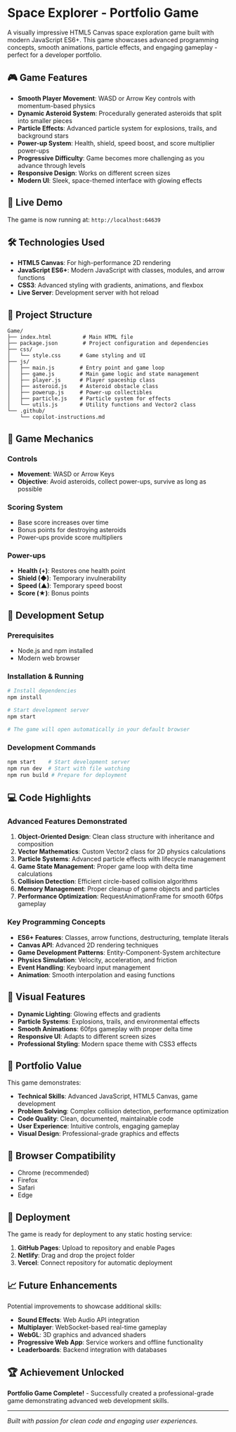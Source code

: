 # Space Explorer - Portfolio Game

A visually impressive HTML5 Canvas space exploration game built with modern JavaScript ES6+. This game showcases advanced programming concepts, smooth animations, particle effects, and engaging gameplay - perfect for a developer portfolio.

## 🎮 Game Features

- **Smooth Player Movement**: WASD or Arrow Key controls with momentum-based physics
- **Dynamic Asteroid System**: Procedurally generated asteroids that split into smaller pieces
- **Particle Effects**: Advanced particle system for explosions, trails, and background stars
- **Power-up System**: Health, shield, speed boost, and score multiplier power-ups
- **Progressive Difficulty**: Game becomes more challenging as you advance through levels
- **Responsive Design**: Works on different screen sizes
- **Modern UI**: Sleek, space-themed interface with glowing effects

## 🚀 Live Demo

The game is now running at: `http://localhost:64639`

## 🛠️ Technologies Used

- **HTML5 Canvas**: For high-performance 2D rendering
- **JavaScript ES6+**: Modern JavaScript with classes, modules, and arrow functions
- **CSS3**: Advanced styling with gradients, animations, and flexbox
- **Live Server**: Development server with hot reload

## 📁 Project Structure

```
Game/
├── index.html          # Main HTML file
├── package.json        # Project configuration and dependencies
├── css/
│   └── style.css      # Game styling and UI
├── js/
│   ├── main.js        # Entry point and game loop
│   ├── game.js        # Main game logic and state management
│   ├── player.js      # Player spaceship class
│   ├── asteroid.js    # Asteroid obstacle class
│   ├── powerup.js     # Power-up collectibles
│   ├── particle.js    # Particle system for effects
│   └── utils.js       # Utility functions and Vector2 class
└── .github/
    └── copilot-instructions.md
```

## 🎯 Game Mechanics

### Controls
- **Movement**: WASD or Arrow Keys
- **Objective**: Avoid asteroids, collect power-ups, survive as long as possible

### Scoring System
- Base score increases over time
- Bonus points for destroying asteroids
- Power-ups provide score multipliers

### Power-ups
- **Health (+)**: Restores one health point
- **Shield (◆)**: Temporary invulnerability
- **Speed (▲)**: Temporary speed boost
- **Score (★)**: Bonus points

## 🔧 Development Setup

### Prerequisites
- Node.js and npm installed
- Modern web browser

### Installation & Running
```bash
# Install dependencies
npm install

# Start development server
npm start

# The game will open automatically in your default browser
```

### Development Commands
```bash
npm start    # Start development server
npm run dev  # Start with file watching
npm run build # Prepare for deployment
```

## 💻 Code Highlights

### Advanced Features Demonstrated

1. **Object-Oriented Design**: Clean class structure with inheritance and composition
2. **Vector Mathematics**: Custom Vector2 class for 2D physics calculations
3. **Particle Systems**: Advanced particle effects with lifecycle management
4. **Game State Management**: Proper game loop with delta time calculations
5. **Collision Detection**: Efficient circle-based collision algorithms
6. **Memory Management**: Proper cleanup of game objects and particles
7. **Performance Optimization**: RequestAnimationFrame for smooth 60fps gameplay

### Key Programming Concepts

- **ES6+ Features**: Classes, arrow functions, destructuring, template literals
- **Canvas API**: Advanced 2D rendering techniques
- **Game Development Patterns**: Entity-Component-System architecture
- **Physics Simulation**: Velocity, acceleration, and friction
- **Event Handling**: Keyboard input management
- **Animation**: Smooth interpolation and easing functions

## 🎨 Visual Features

- **Dynamic Lighting**: Glowing effects and gradients
- **Particle Systems**: Explosions, trails, and environmental effects
- **Smooth Animations**: 60fps gameplay with proper delta time
- **Responsive UI**: Adapts to different screen sizes
- **Professional Styling**: Modern space theme with CSS3 effects

## 🌟 Portfolio Value

This game demonstrates:

- **Technical Skills**: Advanced JavaScript, HTML5 Canvas, game development
- **Problem Solving**: Complex collision detection, performance optimization
- **Code Quality**: Clean, documented, maintainable code
- **User Experience**: Intuitive controls, engaging gameplay
- **Visual Design**: Professional-grade graphics and effects

## 📱 Browser Compatibility

- Chrome (recommended)
- Firefox
- Safari
- Edge

## 🚀 Deployment

The game is ready for deployment to any static hosting service:

1. **GitHub Pages**: Upload to repository and enable Pages
2. **Netlify**: Drag and drop the project folder
3. **Vercel**: Connect repository for automatic deployment

## 📈 Future Enhancements

Potential improvements to showcase additional skills:

- **Sound Effects**: Web Audio API integration
- **Multiplayer**: WebSocket-based real-time gameplay
- **WebGL**: 3D graphics and advanced shaders
- **Progressive Web App**: Service workers and offline functionality
- **Leaderboards**: Backend integration with databases

## 🏆 Achievement Unlocked

**Portfolio Game Complete!** - Successfully created a professional-grade game demonstrating advanced web development skills.

---

*Built with passion for clean code and engaging user experiences.*